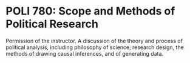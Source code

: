 # POLI 780: Scope and Methods of Political Research

Permission of the instructor. A discussion of the theory and process of political analysis, including philosophy of science, research design, the methods of drawing causal inferences, and of generating data.